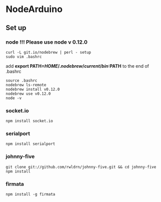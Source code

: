 # NodeArduino
## Set up
### node !!! Please use node v 0.12.0

    curl -L git.io/nodebrew | perl - setup
    sudo vim .bashrc
add **export PATH=$HOME/.nodebrew/current/bin:$PATH** to the end of .bashrc

    source .bashrc
    nodebrew ls-remote
    nodebrew install v0.12.0
    nodebrew use v0.12.0
    node -v

### socket.io

	npm install socket.io

### serialport

	npm install serialport

### johnny-five

    git clone git://github.com/rwldrn/johnny-five.git && cd johnny-five
    npm install

### firmata

    npm install -g firmata